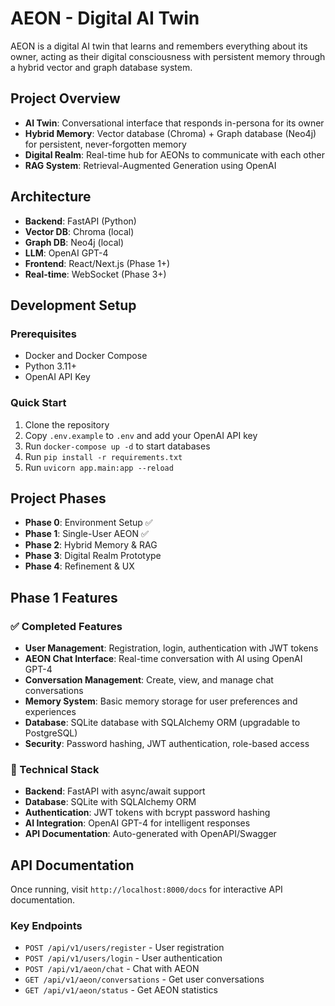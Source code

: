 # AEON - Digital AI Twin

AEON is a digital AI twin that learns and remembers everything about its owner, acting as their digital consciousness with persistent memory through a hybrid vector and graph database system.

## Project Overview

- **AI Twin**: Conversational interface that responds in-persona for its owner
- **Hybrid Memory**: Vector database (Chroma) + Graph database (Neo4j) for persistent, never-forgotten memory
- **Digital Realm**: Real-time hub for AEONs to communicate with each other
- **RAG System**: Retrieval-Augmented Generation using OpenAI

## Architecture

- **Backend**: FastAPI (Python)
- **Vector DB**: Chroma (local)
- **Graph DB**: Neo4j (local)
- **LLM**: OpenAI GPT-4
- **Frontend**: React/Next.js (Phase 1+)
- **Real-time**: WebSocket (Phase 3+)

## Development Setup

### Prerequisites
- Docker and Docker Compose
- Python 3.11+
- OpenAI API Key

### Quick Start
1. Clone the repository
2. Copy `.env.example` to `.env` and add your OpenAI API key
3. Run `docker-compose up -d` to start databases
4. Run `pip install -r requirements.txt`
5. Run `uvicorn app.main:app --reload`

## Project Phases

- **Phase 0**: Environment Setup ✅
- **Phase 1**: Single-User AEON ✅
- **Phase 2**: Hybrid Memory & RAG
- **Phase 3**: Digital Realm Prototype
- **Phase 4**: Refinement & UX

## Phase 1 Features

### ✅ Completed Features
- **User Management**: Registration, login, authentication with JWT tokens
- **AEON Chat Interface**: Real-time conversation with AI using OpenAI GPT-4
- **Conversation Management**: Create, view, and manage chat conversations
- **Memory System**: Basic memory storage for user preferences and experiences
- **Database**: SQLite database with SQLAlchemy ORM (upgradable to PostgreSQL)
- **Security**: Password hashing, JWT authentication, role-based access

### 🔧 Technical Stack
- **Backend**: FastAPI with async/await support
- **Database**: SQLite with SQLAlchemy ORM
- **Authentication**: JWT tokens with bcrypt password hashing
- **AI Integration**: OpenAI GPT-4 for intelligent responses
- **API Documentation**: Auto-generated with OpenAPI/Swagger

## API Documentation

Once running, visit `http://localhost:8000/docs` for interactive API documentation.

### Key Endpoints
- `POST /api/v1/users/register` - User registration
- `POST /api/v1/users/login` - User authentication
- `POST /api/v1/aeon/chat` - Chat with AEON
- `GET /api/v1/aeon/conversations` - Get user conversations
- `GET /api/v1/aeon/status` - Get AEON statistics 
